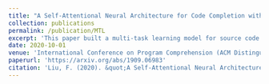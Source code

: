 ```yaml
---
title: "A Self-Attentional Neural Architecture for Code Completion with Multi-Task Learning"
collection: publications
permalink: /publication/MTL
excerpt: 'This paper built a multi-task learning model for source code modeling and code completion, which predicted next node's type and value jointly. Adopt Transformer-XL network as the base model and consider the path from the predicting node to the root node.'
date: 2020-10-01
venue: 'International Conference on Program Comprehension (ACM Distinguished Paper Award)'
paperurl: 'https://arxiv.org/abs/1909.06983'
citation: 'Liu, F. (2020). &quot;A Self-Attentional Neural Architecture for Code Completion with Multi-Task Learning.&quot; <i>International Conference on Program Comprehension</i>.'
---
```

